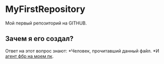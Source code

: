 # MyFirstRepository
Мой первый репозиторий на GITHUB.
## Зачем я его создал?
Ответ на этот вопрос знают:
*Человек, прочитавший данный файл.
*И [агент фбр на моем пк](https://minecraft-inside.ru/forum/uploads/monthly_2020_10/1769139.jpg.71eb427c02231b12264f3b7c3ffee80e.jpg).
